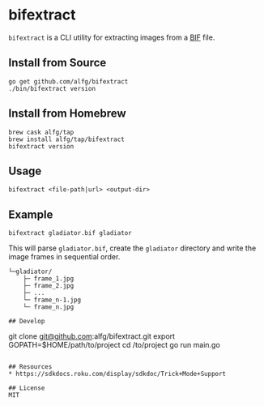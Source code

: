# bifextract
`bifextract` is a CLI utility for extracting images from a [BIF](https://sdkdocs.roku.com/display/sdkdoc/Trick+Mode+Support) file.

## Install from Source
```
go get github.com/alfg/bifextract
./bin/bifextract version
```

## Install from Homebrew
```
brew cask alfg/tap
brew install alfg/tap/bifextract
bifextract version
```

## Usage
`bifextract <file-path|url> <output-dir>`

## Example

`bifextract gladiator.bif gladiator`

This will parse `gladiator.bif`, create the `gladiator` directory and write the image frames in sequential order.

```
└─gladiator/
    ├─ frame_1.jpg
    ├─ frame_2.jpg
    ├─ ... 
    └─ frame_n-1.jpg
    └─ frame_n.jpg

## Develop

```
git clone git@github.com:alfg/bifextract.git
export GOPATH=$HOME/path/to/project
cd /to/project
go run main.go
```

## Resources
* https://sdkdocs.roku.com/display/sdkdoc/Trick+Mode+Support

## License
MIT